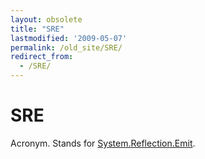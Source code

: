 ```yaml
---
layout: obsolete
title: "SRE"
lastmodified: '2009-05-07'
permalink: /old_site/SRE/
redirect_from:
  - /SRE/
---
```


SRE
===

Acronym. Stands for [System.Reflection.Emit](http://msdn.microsoft.com/en-us/library/system.reflection.emit.aspx).

